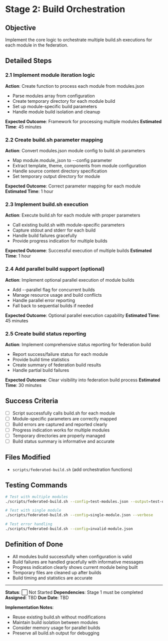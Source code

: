 # Stage 2: Build Orchestration

## Objective
Implement the core logic to orchestrate multiple build.sh executions for each module in the federation.

## Detailed Steps

### 2.1 Implement module iteration logic
**Action**: Create function to process each module from modules.json
- Parse modules array from configuration
- Create temporary directory for each module build
- Set up module-specific build parameters
- Handle module build isolation and cleanup

**Expected Outcome**: Framework for processing multiple modules
**Estimated Time**: 45 minutes

### 2.2 Create build.sh parameter mapping
**Action**: Convert modules.json module config to build.sh parameters
- Map module.module_json to --config parameter
- Extract template, theme, components from module configuration
- Handle source content directory specification
- Set temporary output directory for module

**Expected Outcome**: Correct parameter mapping for each module
**Estimated Time**: 1 hour

### 2.3 Implement build.sh execution
**Action**: Execute build.sh for each module with proper parameters
- Call existing build.sh with module-specific parameters
- Capture stdout and stderr for each build
- Handle build failures gracefully
- Provide progress indication for multiple builds

**Expected Outcome**: Successful execution of multiple builds
**Estimated Time**: 1 hour

### 2.4 Add parallel build support (optional)
**Action**: Implement optional parallel execution of module builds
- Add --parallel flag for concurrent builds
- Manage resource usage and build conflicts
- Handle parallel error reporting
- Fall back to sequential builds if needed

**Expected Outcome**: Optional parallel execution capability
**Estimated Time**: 45 minutes

### 2.5 Create build status reporting
**Action**: Implement comprehensive status reporting for federation build
- Report success/failure status for each module
- Provide build time statistics
- Create summary of federation build results
- Handle partial build failures

**Expected Outcome**: Clear visibility into federation build process
**Estimated Time**: 30 minutes

## Success Criteria
- [ ] Script successfully calls build.sh for each module
- [ ] Module-specific parameters are correctly mapped
- [ ] Build errors are captured and reported clearly
- [ ] Progress indication works for multiple modules
- [ ] Temporary directories are properly managed
- [ ] Build status summary is informative and accurate

## Files Modified
- `scripts/federated-build.sh` (add orchestration functions)

## Testing Commands
```bash
# Test with multiple modules
./scripts/federated-build.sh --config=test-modules.json --output=test-output

# Test with single module
./scripts/federated-build.sh --config=single-module.json --verbose

# Test error handling
./scripts/federated-build.sh --config=invalid-module.json
```

## Definition of Done
- All modules build successfully when configuration is valid
- Build failures are handled gracefully with informative messages
- Progress indication clearly shows current module being built
- Temporary files are cleaned up after builds
- Build timing and statistics are accurate

---

**Status**: ⬜ Not Started
**Dependencies**: Stage 1 must be completed
**Assigned**: TBD
**Due Date**: TBD

**Implementation Notes**:
- Reuse existing build.sh without modifications
- Maintain build isolation between modules
- Consider memory usage for parallel builds
- Preserve all build.sh output for debugging